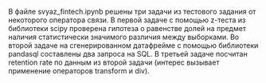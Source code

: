 В файле svyaz_fintech.ipynb решены три задачи из тестового задания от некоторого оператора связи. 
В первой задаче с помощью z-теста из библиотеки scipy проверена гипотеза о равенстве долей на предмет наличия статистически значимого различия
между выборками. Во второй задаче на сгенерированном датафрейме с помощью библиотеки pandasql составлены два запроса на SQL.
В третьей задаче посчитан retention rate по данным из второй задачи (интерес вызывает применение операторов transform и div).
